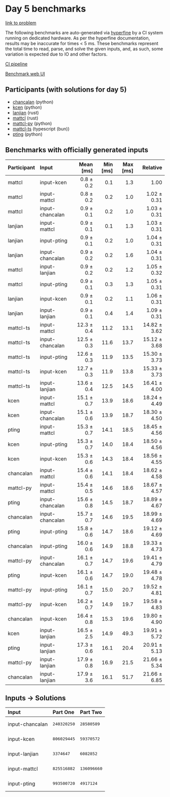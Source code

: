 # Day 5 benchmarks

[link to problem](https://adventofcode.com/2023/day/5)

The following benchmarks are auto-generated via
[hyperfine](https://github.com/sharkdp/hyperfine) by a CI system running on
dedicated hardware. As per the hyperfine documentation, results may be
inaccurate for times < 5 ms. These benchmarks represent the total time to read,
parse, and solve the given inputs, and, as such, some variation is expected due
to IO and other factors.

[CI pipeline](http://ci.papercode.net:8080/teams/main/pipelines/aoc2023)

[Benchmark web UI](https://aoc.ancalagon.black)


## Participants (with solutions for day 5)

- [chancalan](https://github.com/chancalan/aoc2023) (python)
- [kcen](https://github.com/kcen/aoc2023) (python)
- [lanjian](https://github.com/lanjian/aoc-2023) (rust)
- [mattcl](https://github.com/mattcl/aoc2023) (rust)
- [mattcl-py](https://github.com/mattcl/aoc2023-py) (python)
- [mattcl-ts](https://github.com/mattcl/aoc2023-js) (typescript (bun))
- [pting](https://github.com/pting/aoc2023) (python)


## Benchmarks with officially generated inputs

| Participant | Input | Mean [ms] | Min [ms] | Max [ms] | Relative |
|:---|:---|---:|---:|---:|---:|
| mattcl | input-kcen | 0.8 ± 0.2 | 0.1 | 1.3 | 1.00 |
| mattcl | input-mattcl | 0.8 ± 0.2 | 0.2 | 1.0 | 1.02 ± 0.31 |
| mattcl | input-chancalan | 0.9 ± 0.1 | 0.2 | 1.0 | 1.03 ± 0.31 |
| lanjian | input-mattcl | 0.9 ± 0.1 | 0.1 | 1.3 | 1.03 ± 0.31 |
| lanjian | input-pting | 0.9 ± 0.1 | 0.2 | 1.0 | 1.04 ± 0.31 |
| lanjian | input-chancalan | 0.9 ± 0.2 | 0.2 | 1.6 | 1.04 ± 0.31 |
| mattcl | input-lanjian | 0.9 ± 0.2 | 0.2 | 1.2 | 1.05 ± 0.32 |
| mattcl | input-pting | 0.9 ± 0.1 | 0.3 | 1.3 | 1.05 ± 0.31 |
| lanjian | input-kcen | 0.9 ± 0.1 | 0.2 | 1.1 | 1.06 ± 0.31 |
| lanjian | input-lanjian | 0.9 ± 0.1 | 0.4 | 1.4 | 1.09 ± 0.31 |
| mattcl-ts | input-mattcl | 12.3 ± 0.4 | 11.2 | 13.1 | 14.82 ± 3.62 |
| mattcl-ts | input-chancalan | 12.5 ± 0.3 | 11.6 | 13.7 | 15.12 ± 3.68 |
| mattcl-ts | input-pting | 12.6 ± 0.3 | 11.9 | 13.5 | 15.30 ± 3.73 |
| mattcl-ts | input-kcen | 12.7 ± 0.3 | 11.9 | 13.8 | 15.33 ± 3.73 |
| mattcl-ts | input-lanjian | 13.6 ± 0.4 | 12.5 | 14.5 | 16.41 ± 4.00 |
| kcen | input-mattcl | 15.1 ± 0.7 | 13.9 | 18.6 | 18.24 ± 4.49 |
| kcen | input-chancalan | 15.1 ± 0.6 | 13.9 | 18.7 | 18.30 ± 4.50 |
| pting | input-mattcl | 15.3 ± 0.7 | 14.1 | 18.5 | 18.45 ± 4.56 |
| kcen | input-pting | 15.3 ± 0.7 | 14.0 | 18.4 | 18.50 ± 4.56 |
| kcen | input-kcen | 15.3 ± 0.6 | 14.3 | 18.4 | 18.56 ± 4.55 |
| chancalan | input-mattcl | 15.4 ± 0.6 | 14.1 | 18.4 | 18.62 ± 4.58 |
| mattcl-py | input-mattcl | 15.4 ± 0.5 | 14.6 | 18.6 | 18.67 ± 4.57 |
| pting | input-chancalan | 15.6 ± 0.8 | 14.5 | 18.7 | 18.89 ± 4.67 |
| chancalan | input-chancalan | 15.7 ± 0.7 | 14.6 | 19.5 | 18.99 ± 4.69 |
| pting | input-pting | 15.8 ± 0.6 | 14.7 | 18.6 | 19.12 ± 4.69 |
| chancalan | input-pting | 16.0 ± 0.6 | 14.9 | 18.8 | 19.33 ± 4.73 |
| mattcl-py | input-chancalan | 16.1 ± 0.7 | 14.7 | 19.6 | 19.41 ± 4.79 |
| pting | input-kcen | 16.1 ± 0.6 | 14.7 | 19.0 | 19.48 ± 4.78 |
| mattcl-py | input-pting | 16.1 ± 0.7 | 15.0 | 20.7 | 19.52 ± 4.81 |
| mattcl-py | input-kcen | 16.2 ± 0.7 | 14.9 | 19.7 | 19.58 ± 4.83 |
| chancalan | input-kcen | 16.4 ± 0.8 | 15.3 | 19.6 | 19.80 ± 4.90 |
| kcen | input-lanjian | 16.5 ± 2.5 | 14.9 | 49.3 | 19.91 ± 5.72 |
| pting | input-lanjian | 17.3 ± 0.6 | 16.1 | 20.4 | 20.91 ± 5.13 |
| mattcl-py | input-lanjian | 17.9 ± 0.8 | 16.9 | 21.5 | 21.66 ± 5.34 |
| chancalan | input-lanjian | 17.9 ± 3.6 | 16.1 | 51.7 | 21.66 ± 6.85 |


## Inputs -> Solutions

| Input | Part One | Part Two |
|:---|:---|:---|
|input-chancalan|<pre>240320250</pre>|<pre>28580589</pre>|
|input-kcen|<pre>806029445</pre>|<pre>59370572</pre>|
|input-lanjian|<pre>3374647</pre>|<pre>6082852</pre>|
|input-mattcl|<pre>825516882</pre>|<pre>136096660</pre>|
|input-pting|<pre>993500720</pre>|<pre>4917124</pre>|
